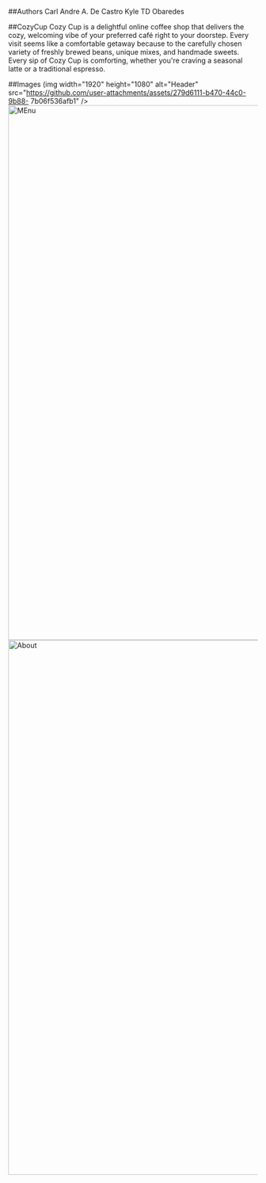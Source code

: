 ##Authors
Carl Andre A. De Castro
Kyle TD Obaredes

##CozyCup
Cozy Cup is a delightful online coffee shop that delivers the cozy, welcoming vibe of your preferred café right to your doorstep.  Every visit seems like a comfortable getaway because to the carefully chosen variety of freshly brewed beans, unique mixes, and handmade sweets.  Every sip of Cozy Cup is comforting, whether you're craving a seasonal latte or a traditional espresso.

##Images
(img width="1920" height="1080" alt="Header" src="https://github.com/user-attachments/assets/279d6111-b470-44c0-9b88- 7b06f536afb1" />
<img width="1920" height="1080" alt="MEnu" src="https://github.com/user-attachments/assets/07f31c5b-ff4e-4d38-a7c3-4a60a313d69c" />
<img width="1920" height="1080" alt="About" src="https://github.com/user-attachments/assets/91852f60-2e94-43dc-b1ca-1f7978ef2862" />




